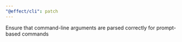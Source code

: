 ```yaml
---
"@effect/cli": patch
---
```


Ensure that command-line arguments are parsed correctly for prompt-based commands
